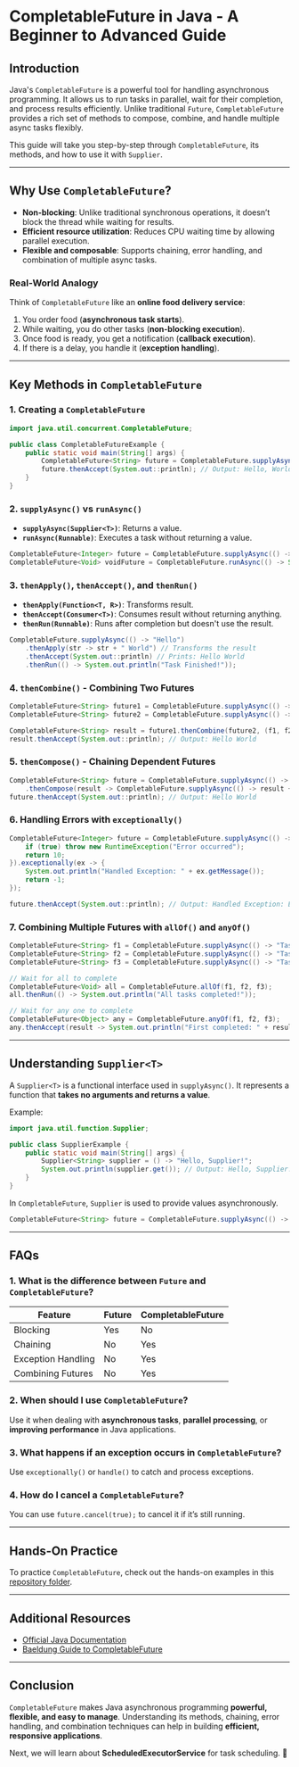 # CompletableFuture in Java - A Beginner to Advanced Guide

## Introduction

Java's `CompletableFuture` is a powerful tool for handling asynchronous programming. It allows us to run tasks in parallel, wait for their completion, and process results efficiently. Unlike traditional `Future`, `CompletableFuture` provides a rich set of methods to compose, combine, and handle multiple async tasks flexibly.

This guide will take you step-by-step through `CompletableFuture`, its methods, and how to use it with `Supplier`.

---

## Why Use `CompletableFuture`?

- **Non-blocking**: Unlike traditional synchronous operations, it doesn’t block the thread while waiting for results.
- **Efficient resource utilization**: Reduces CPU waiting time by allowing parallel execution.
- **Flexible and composable**: Supports chaining, error handling, and combination of multiple async tasks.

### Real-World Analogy
Think of `CompletableFuture` like an **online food delivery service**:
1. You order food (**asynchronous task starts**).
2. While waiting, you do other tasks (**non-blocking execution**).
3. Once food is ready, you get a notification (**callback execution**).
4. If there is a delay, you handle it (**exception handling**).

---

## Key Methods in `CompletableFuture`

### 1. Creating a `CompletableFuture`
```java
import java.util.concurrent.CompletableFuture;

public class CompletableFutureExample {
    public static void main(String[] args) {
        CompletableFuture<String> future = CompletableFuture.supplyAsync(() -> "Hello, World!");
        future.thenAccept(System.out::println); // Output: Hello, World!
    }
}
```

### 2. `supplyAsync()` vs `runAsync()`
- **`supplyAsync(Supplier<T>)`**: Returns a value.
- **`runAsync(Runnable)`**: Executes a task without returning a value.

```java
CompletableFuture<Integer> future = CompletableFuture.supplyAsync(() -> 10 + 20);
CompletableFuture<Void> voidFuture = CompletableFuture.runAsync(() -> System.out.println("Task Done"));
```

### 3. `thenApply()`, `thenAccept()`, and `thenRun()`
- **`thenApply(Function<T, R>)`**: Transforms result.
- **`thenAccept(Consumer<T>)`**: Consumes result without returning anything.
- **`thenRun(Runnable)`**: Runs after completion but doesn't use the result.

```java
CompletableFuture.supplyAsync(() -> "Hello")
    .thenApply(str -> str + " World") // Transforms the result
    .thenAccept(System.out::println) // Prints: Hello World
    .thenRun(() -> System.out.println("Task Finished!"));
```

### 4. `thenCombine()` - Combining Two Futures
```java
CompletableFuture<String> future1 = CompletableFuture.supplyAsync(() -> "Hello");
CompletableFuture<String> future2 = CompletableFuture.supplyAsync(() -> "World");

CompletableFuture<String> result = future1.thenCombine(future2, (f1, f2) -> f1 + " " + f2);
result.thenAccept(System.out::println); // Output: Hello World
```

### 5. `thenCompose()` - Chaining Dependent Futures
```java
CompletableFuture<String> future = CompletableFuture.supplyAsync(() -> "Hello")
    .thenCompose(result -> CompletableFuture.supplyAsync(() -> result + " World"));
future.thenAccept(System.out::println); // Output: Hello World
```

### 6. Handling Errors with `exceptionally()`
```java
CompletableFuture<Integer> future = CompletableFuture.supplyAsync(() -> {
    if (true) throw new RuntimeException("Error occurred");
    return 10;
}).exceptionally(ex -> {
    System.out.println("Handled Exception: " + ex.getMessage());
    return -1;
});

future.thenAccept(System.out::println); // Output: Handled Exception: Error occurred
```

### 7. Combining Multiple Futures with `allOf()` and `anyOf()`
```java
CompletableFuture<String> f1 = CompletableFuture.supplyAsync(() -> "Task 1");
CompletableFuture<String> f2 = CompletableFuture.supplyAsync(() -> "Task 2");
CompletableFuture<String> f3 = CompletableFuture.supplyAsync(() -> "Task 3");

// Wait for all to complete
CompletableFuture<Void> all = CompletableFuture.allOf(f1, f2, f3);
all.thenRun(() -> System.out.println("All tasks completed!"));

// Wait for any one to complete
CompletableFuture<Object> any = CompletableFuture.anyOf(f1, f2, f3);
any.thenAccept(result -> System.out.println("First completed: " + result));
```

---

## Understanding `Supplier<T>`

A `Supplier<T>` is a functional interface used in `supplyAsync()`. It represents a function that **takes no arguments and returns a value**.

Example:
```java
import java.util.function.Supplier;

public class SupplierExample {
    public static void main(String[] args) {
        Supplier<String> supplier = () -> "Hello, Supplier!";
        System.out.println(supplier.get()); // Output: Hello, Supplier!
    }
}
```

In `CompletableFuture`, `Supplier` is used to provide values asynchronously.

```java
CompletableFuture<String> future = CompletableFuture.supplyAsync(() -> "Async Result");
```

---

## FAQs

### 1. What is the difference between `Future` and `CompletableFuture`?
| Feature | Future | CompletableFuture |
|---------|--------|------------------|
| Blocking | Yes | No |
| Chaining | No | Yes |
| Exception Handling | No | Yes |
| Combining Futures | No | Yes |

### 2. When should I use `CompletableFuture`?
Use it when dealing with **asynchronous tasks**, **parallel processing**, or **improving performance** in Java applications.

### 3. What happens if an exception occurs in `CompletableFuture`?
Use `exceptionally()` or `handle()` to catch and process exceptions.

### 4. How do I cancel a `CompletableFuture`?
You can use `future.cancel(true);` to cancel it if it’s still running.

---

## Hands-On Practice

To practice `CompletableFuture`, check out the hands-on examples in this [repository folder](./CompletableFuture_Examples).

---

## Additional Resources
- [Official Java Documentation](https://docs.oracle.com/en/java/)
- [Baeldung Guide to CompletableFuture](https://www.baeldung.com/java-completablefuture)

---

## Conclusion

`CompletableFuture` makes Java asynchronous programming **powerful, flexible, and easy to manage**. Understanding its methods, chaining, error handling, and combination techniques can help in building **efficient, responsive applications**.

Next, we will learn about **ScheduledExecutorService** for task scheduling. 🚀

